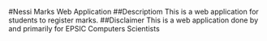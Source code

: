 #Nessi
Marks Web Application
##Descriptiom
This is a web application for students to register marks.
##Disclaimer
This is a web application done by and primarily for EPSIC Computers Scientists